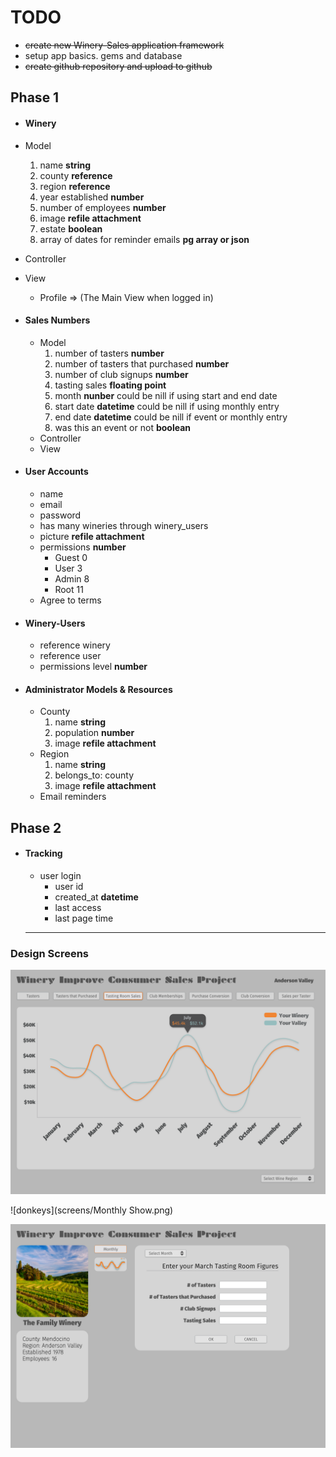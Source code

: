 # TODO

* ~~create new Winery-Sales application framework~~
* setup app basics. gems and database
* ~~create github repository and upload to github~~

## Phase 1
* #### Winery
 * Model
    1. name **string**
    1. county **reference**
    1. region **reference**
    1. year established **number**
    1. number of employees **number**
    1. image **refile attachment**
    1. estate **boolean**
    1. array of dates for reminder emails **pg array or json**
 * Controller
 * View
    * Profile => (The Main View when logged in)    

* #### Sales Numbers
  * Model
     1. number of tasters **number**
     1. number of tasters that purchased **number**
     1. number of club signups **number**
     1. tasting sales **floating point**
     1. month **nunber** could be nill if using start and end date
     1. start date **datetime** could be nill if using monthly entry
     1. end date **datetime** could be nill if event or monthly entry
     1. was this an event or not **boolean**     
  * Controller
  * View

* #### User Accounts
  * name
  * email
  * password
  * has many wineries through winery_users
  * picture **refile attachment**  
  * permissions **number**
    * Guest 0
    * User 3
    * Admin 8
    * Root 11
  * Agree to terms

* #### Winery-Users
  * reference winery
  * reference user
  * permissions level **number**

* #### Administrator Models & Resources
  * County
      1. name **string**
      1. population **number**
      1. image **refile attachment**
  * Region
      1. name **string**
      1. belongs_to: county
      1. image **refile attachment**
  * Email reminders

## Phase 2
* #### Tracking
  * user login
    * user id
    * created_at **datetime**
    * last access
    * last page time

  ---

### Design Screens

![nameofimage](screens/Graph.png)

![donkeys](screens/Monthly Show.png)

![donkeys](screens/Monthly.png)

